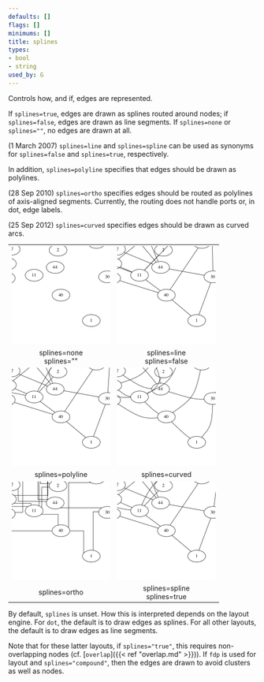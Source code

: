 ```yaml
---
defaults: []
flags: []
minimums: []
title: splines
types:
- bool
- string
used_by: G
---
```

Controls how, and if, edges are represented.

If `splines=true`, edges are drawn as splines routed around nodes; if
`splines=false`, edges are drawn as line segments. If `splines=none` or
`splines=""`, no edges are drawn at all.

(1 March 2007) `splines=line` and `splines=spline` can be
used as synonyms for `splines=false` and `splines=true`, respectively.

In addition, `splines=polyline` specifies that edges should be drawn as
polylines.

(28 Sep 2010) `splines=ortho` specifies edges should be
routed as polylines of axis-aligned segments. Currently, the routing
does not handle ports or, in dot, edge labels.

(25 Sep 2012) `splines=curved` specifies edges should be drawn as curved
arcs.

<TABLE STYLE="border-spacing: 20px;">
<TR>
    <TD><IMG WIDTH="200" SRC="/doc/info/spline_none.png"></TD>
    <TD><IMG WIDTH="200" SRC="/doc/info/spline_line.png"></TD>
</TR>
<TR>
    <TD STYLE="text-align: center;">splines=none<BR>splines=""</TD>
    <TD STYLE="text-align: center;">splines=line<BR>splines=false</TD>
</TR>
<TR>
    <TD><IMG WIDTH="200" SRC="/doc/info/spline_polyline.png"></TD>
    <TD><IMG WIDTH="200" SRC="/doc/info/spline_curved.png"></TD>
</TR>
<TR>
    <TD STYLE="text-align: center;">splines=polyline</TD>
    <TD STYLE="text-align: center;">splines=curved</TD>
</TR>
<TR>
    <TD><IMG WIDTH="200" SRC="/doc/info/spline_ortho.png"></TD>
    <TD><IMG WIDTH="200" SRC="/doc/info/spline_spline.png"></TD>
</TR>
<TR>
    <TD STYLE="text-align: center;">splines=ortho</TD>
    <TD STYLE="text-align: center;">splines=spline<BR>splines=true</TD>
</TR>
</TABLE>

By default, `splines` is unset. How this is interpreted depends on
the layout engine. For `dot`, the default is to draw edges as splines. For all
other layouts, the default is to draw edges as line segments.

Note that for these latter layouts, if `splines="true"`, this
requires non-overlapping nodes (cf. [`overlap`]({{< ref "overlap.md" >}})).
If `fdp` is used for layout and `splines="compound"`, then the edges are
drawn to avoid clusters as well as nodes.
